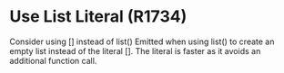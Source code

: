 # Use List Literal (R1734)

Consider using \[\] instead of list() Emitted when using list() to
create an empty list instead of the literal \[\]. The literal is faster
as it avoids an additional function call.
